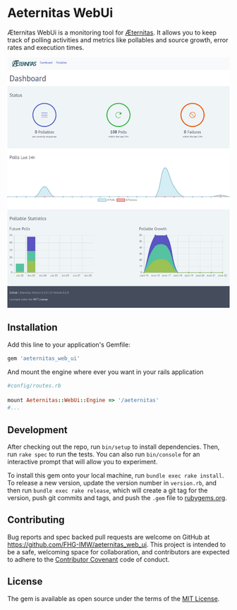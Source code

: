 # Aeternitas WebUi
Æternitas WebUi is a monitoring tool for [Æternitas](https://github.com/FHG-IMW/aeternitas).
It allows you to keep track of polling activities and metrics like pollables and source growth, 
error rates and execution times.

![UI Screenshot](https://github.com/FHG-IMW/aeternitas_web_ui/blob/master/screenshot.png?raw=true)

## Installation
Add this line to your application's Gemfile:

```ruby
gem 'aeternitas_web_ui'
```

And mount the engine where ever you want in your rails application

```ruby
#config/routes.rb

mount Aeternitas::WebUi::Engine => '/aeternitas'
#...
```

## Development

After checking out the repo, run `bin/setup` to install dependencies. Then, run `rake spec` to run the tests. You can also run `bin/console` for an interactive prompt that will allow you to experiment.

To install this gem onto your local machine, run `bundle exec rake install`. To release a new version, update the version number in `version.rb`, and then run `bundle exec rake release`, which will create a git tag for the version, push git commits and tags, and push the `.gem` file to [rubygems.org](https://rubygems.org).

## Contributing

Bug reports and spec backed pull requests are welcome on GitHub at https://github.com/FHG-IMW/aeternitas_web_ui. This project is intended to be a safe, welcoming space for collaboration, and contributors are expected to adhere to the [Contributor Covenant](http://contributor-covenant.org) code of conduct.


## License

The gem is available as open source under the terms of the [MIT License](http://opensource.org/licenses/MIT).


